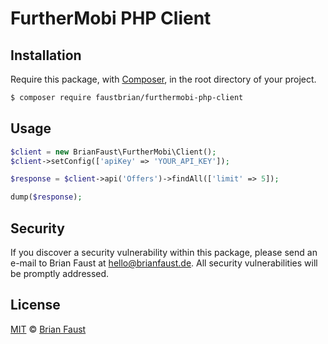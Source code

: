 # FurtherMobi PHP Client

## Installation

Require this package, with [Composer](https://getcomposer.org/), in the root directory of your project.

```bash
$ composer require faustbrian/furthermobi-php-client
```

## Usage

```php
$client = new BrianFaust\FurtherMobi\Client();
$client->setConfig(['apiKey' => 'YOUR_API_KEY']);

$response = $client->api('Offers')->findAll(['limit' => 5]);

dump($response);
```

## Security

If you discover a security vulnerability within this package, please send an e-mail to Brian Faust at hello@brianfaust.de. All security vulnerabilities will be promptly addressed.

## License

[MIT](LICENSE) © [Brian Faust](https://brianfaust.de)
